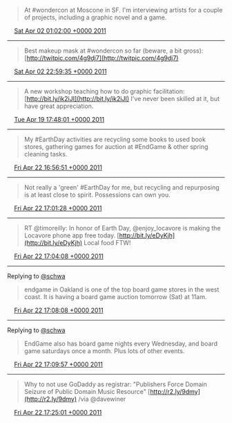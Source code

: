 > At #wondercon at Moscone in SF. I'm interviewing artists for a couple of projects, including a graphic novel and a game.

<img src="../../media/tweet.ico" width="12" /> [Sat Apr 02 01:02:00 +0000 2011](https://twitter.com/ChristopherA/status/53985496602378240)

----

> Best makeup mask at #wondercon so far (beware, a bit gross):  [http://twitpic.com/4g9dj7](http://twitpic.com/4g9dj7)

<img src="../../media/tweet.ico" width="12" /> [Sat Apr 02 22:59:35 +0000 2011](https://twitter.com/ChristopherA/status/54317079347724288)

----

> A new workshop teaching how to do graphic facilitation: [http://bit.ly/ik2iJI](http://bit.ly/ik2iJI) I've never been skilled at it, but have great appreciation.

<img src="../../media/tweet.ico" width="12" /> [Tue Apr 19 17:48:01 +0000 2011](https://twitter.com/ChristopherA/status/60399266388127744)

----

> My #EarthDay activities are recycling some books to used book stores, gathering games for auction at #EndGame & other spring cleaning tasks.

<img src="../../media/tweet.ico" width="12" /> [Fri Apr 22 16:56:51 +0000 2011](https://twitter.com/ChristopherA/status/61473551152193536)

----

> Not really a 'green' #EarthDay for me, but recycling and repurposing is at least close to spirit. Possessions can own you.

<img src="../../media/tweet.ico" width="12" /> [Fri Apr 22 17:01:28 +0000 2011](https://twitter.com/ChristopherA/status/61474713549021184)

----

> RT @timoreilly: In honor of Earth Day, @enjoy_locavore is making the Locavore phone app free today.  [http://bit.ly/eDyKjh](http://bit.ly/eDyKjh) Local food FTW!

<img src="../../media/tweet.ico" width="12" /> [Fri Apr 22 17:04:08 +0000 2011](https://twitter.com/ChristopherA/status/61475386378289152)

----

Replying to [@schwa](https://twitter.com/@schwa/status/61475396281044992)

> endgame in Oakland is one of the top board game stores in the west coast. It is having a board game auction tomorrow (Sat) at 11am.

<img src="../../media/tweet.ico" width="12" /> [Fri Apr 22 17:08:08 +0000 2011](https://twitter.com/ChristopherA/status/61476393028034560)

----

Replying to [@schwa](https://twitter.com/@schwa/status/61475396281044992)

> EndGame also has board game nights every Wednesday, and board game saturdays once a month. Plus lots of other events.

<img src="../../media/tweet.ico" width="12" /> [Fri Apr 22 17:09:57 +0000 2011](https://twitter.com/ChristopherA/status/61476850081337344)

----

> Why to not use GoDaddy as registrar: "Publishers Force Domain Seizure of Public Domain Music Resource"  [http://r2.ly/9dmy](http://r2.ly/9dmy) /via @davewiner

<img src="../../media/tweet.ico" width="12" /> [Fri Apr 22 17:25:01 +0000 2011](https://twitter.com/ChristopherA/status/61480639953772544)